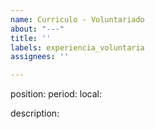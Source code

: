 ```yaml
---
name: Curriculo - Voluntariado
about: "---"
title: ''
labels: experiencia_voluntaria
assignees: ''

---
```


position:
period:
local: 

description:
